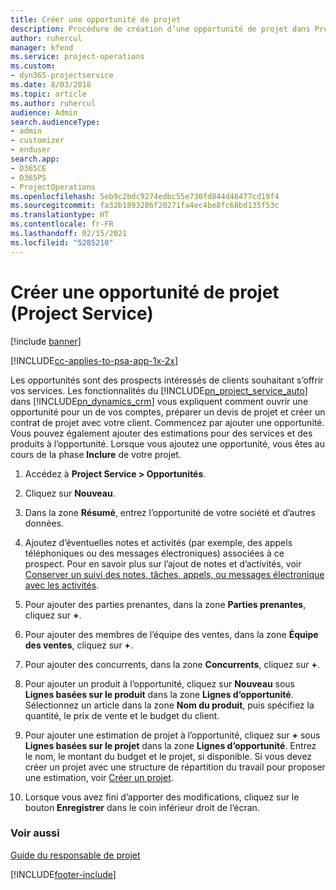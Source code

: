 ```yaml
---
title: Créer une opportunité de projet
description: Procédure de création d’une opportunité de projet dans Project Service
author: ruhercul
manager: kfend
ms.service: project-operations
ms.custom:
- dyn365-projectservice
ms.date: 8/03/2018
ms.topic: article
ms.author: ruhercul
audience: Admin
search.audienceType:
- admin
- customizer
- enduser
search.app:
- D365CE
- D365PS
- ProjectOperations
ms.openlocfilehash: 5eb9c2bdc9274edbc55e730fd844d46477cd19f4
ms.sourcegitcommit: fa32b1893286f20271fa4ec4be8fc68bd135f53c
ms.translationtype: HT
ms.contentlocale: fr-FR
ms.lasthandoff: 02/15/2021
ms.locfileid: "5285210"
---
```

# <a name="create-a-project-opportunity-project-service"></a>Créer une opportunité de projet (Project Service)

[!include [banner](../includes/psa-now-project-operations.md)]

[!INCLUDE[cc-applies-to-psa-app-1x-2x](../includes/cc-applies-to-psa-app-1x-2x.md)]

Les opportunités sont des prospects intéressés de clients souhaitant s’offrir vos services. Les fonctionnalités du [!INCLUDE[pn_project_service_auto](../includes/pn-project-service-auto.md)] dans [!INCLUDE[pn_dynamics_crm](../includes/pn-dynamics-crm.md)] vous expliquent comment ouvrir une opportunité pour un de vos comptes, préparer un devis de projet et créer un contrat de projet avec votre client. Commencez par ajouter une opportunité. Vous pouvez également ajouter des estimations pour des services et des produits à l’opportunité. Lorsque vous ajoutez une opportunité, vous êtes au cours de la phase **Inclure** de votre projet.  
  
1.  Accédez à **Project Service > Opportunités**.  
  
2.  Cliquez sur **Nouveau**.  
  
3.  Dans la zone **Résumé**, entrez l’opportunité de votre société et d’autres données.  
  
4.  Ajoutez d’éventuelles notes et activités (par exemple, des appels téléphoniques ou des messages électroniques) associées à ce prospect. Pour en savoir plus sur l’ajout de notes et d’activités, voir [Conserver un suivi des notes, tâches, appels, ou messages électronique avec les activités](https://docs.microsoft.com/dynamics365/customerengagement/on-premises/basics/work-with-activities).  
  
5.  Pour ajouter des parties prenantes, dans la zone **Parties prenantes**, cliquez sur **+**.  
  
6.  Pour ajouter des membres de l’équipe des ventes, dans la zone **Équipe des ventes**, cliquez sur **+**.  
  
7.  Pour ajouter des concurrents, dans la zone **Concurrents**, cliquez sur **+**.  
  
8.  Pour ajouter un produit à l’opportunité, cliquez sur **Nouveau** sous **Lignes basées sur le produit** dans la zone **Lignes d’opportunité**. Sélectionnez un article dans la zone **Nom du produit**, puis spécifiez la quantité, le prix de vente et le budget du client.  
  
9. Pour ajouter une estimation de projet à l’opportunité, cliquez sur **+** sous **Lignes basées sur le projet** dans la zone **Lignes d’opportunité**. Entrez le nom, le montant du budget et le projet, si disponible. Si vous devez créer un projet avec une structure de répartition du travail pour proposer une estimation, voir [Créer un projet](../psa/create-project.md).  
  
10. Lorsque vous avez fini d’apporter des modifications, cliquez sur le bouton **Enregistrer** dans le coin inférieur droit de l’écran.  
  
### <a name="see-also"></a>Voir aussi  
 [Guide du responsable de projet](../psa/account-manager-guide.md)


[!INCLUDE[footer-include](../includes/footer-banner.md)]